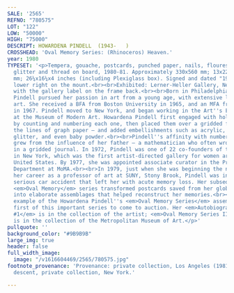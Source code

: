 ```yaml
---
SALE: '2565'
REFNO: "780575"
LOT: "122"
LOW: "50000"
HIGH: "75000"
DESCRIPT: HOWARDENA PINDELL  (1943-   )
CROSSHEAD: 'Oval Memory Series: (Rhinoceros) Heaven.'
year: 1980
TYPESET: '<p>Tempera, gouache, postcards, punched paper, nails, flourescent paint,
  glitter and thread on board, 1980-81. Approximately 330x560 mm; 13x22 inches; 668x412x102
  mm; 26¼x16¼x4 inches (including Plexiglass box). Signed and dated "1980-81" in pencil,
  lower right on the mount.<br><br>Exhibited: Lerner-Heller Gallery, New York, 1981,
  with the gallery label on the frame back.<br><br>Born in Philadelphia, Howardena
  Pindell pursued her passion in art from a young age, with extensive lessons in fine
  art. She received a BFA from Boston University in 1965, and an MFA from Yale University
  in 1967. Pindell moved to New York, and began working in the Art''s Education Department
  at the Museum of Modern Art. Howardena Pindell first engaged with hole-punched circles
  by counting and numbering each one, then placed them over a gridded form — often
  the lines of graph paper — and added embellishments such as acrylic, watercolor,
  glitter, and even baby powder.<br><br>Pindell''s affinity with numbers and grids
  grew from the influence of her father — a mathematician who often wrote down figures
  in a gridded journal. In 1972, Pindell was one of 22 co-founders of the A.I.R. Gallery
  in New York, which was the first artist-directed gallery for women artists in the
  United States. By 1977, she was appointed associate curator in the Prints and Drawings
  Department at MoMA.<br><br>In 1979, just when she was beginning the next phase of
  her career as a professor of art at SUNY, Stony Brook, Pindell was injured in a
  serious car accident that left her with acute memory loss. Her subsequent 1980-81
  <em>Oval Memory</em> series transformed postcards saved from her global travels
  into elaborate assemblages that helped reconstruct her memories.<br><br> This beautiful
  example of the Howardena Pindell''s <em>Oval Memory Series</em> assemblage is the
  first of this important series to come to auction. Her <em>Autobiography: Oval Memory
  #1</em> is in the collection of the artist; <em>Oval Memory Series II: Castle Dragon.</em>
  is in the collection of the Metropolitan Museum of Art.</p>'
pullquote: ''
background_color: "#9B9B9B"
large_img: true
header: false
full_width_image:
  image: "/v1616604469/2565/780575.jpg"
footnote_provenance: 'Provenance: private collection, Los Angeles (1981); thence by
  descent, private collection, New York.'

---
```

